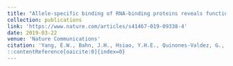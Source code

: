 ```yaml
---
title: "Allele-specific binding of RNA-binding proteins reveals functional genetic variants in the RNA"
collection: publications
link: 'https://www.nature.com/articles/s41467-019-09338-4'
date: 2019-03-22
venue: 'Nature Communications'
citation: 'Yang, E.W., Bahn, J.H., Hsiao, Y.H.E., Quinones-Valdez, G., Yiu, B.X.T., Sun, Y., Fu, T., Zhou, B., and Xiao, X. (2019). Allele-specific binding of RNA-binding proteins reveals functional genetic variants in the RNA. Nat Commun 10, 1338. https://doi.org/10.1038/s41467-019-093
::contentReference[oaicite:0]{index=0}
---
```

